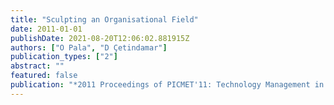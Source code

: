 ```yaml
---
title: "Sculpting an Organisational Field"
date: 2011-01-01
publishDate: 2021-08-20T12:06:02.881915Z
authors: ["O Pala", "D Çetindamar"]
publication_types: ["2"]
abstract: ""
featured: false
publication: "*2011 Proceedings of PICMET'11: Technology Management in the Energy Smart łdots*"
---
```


